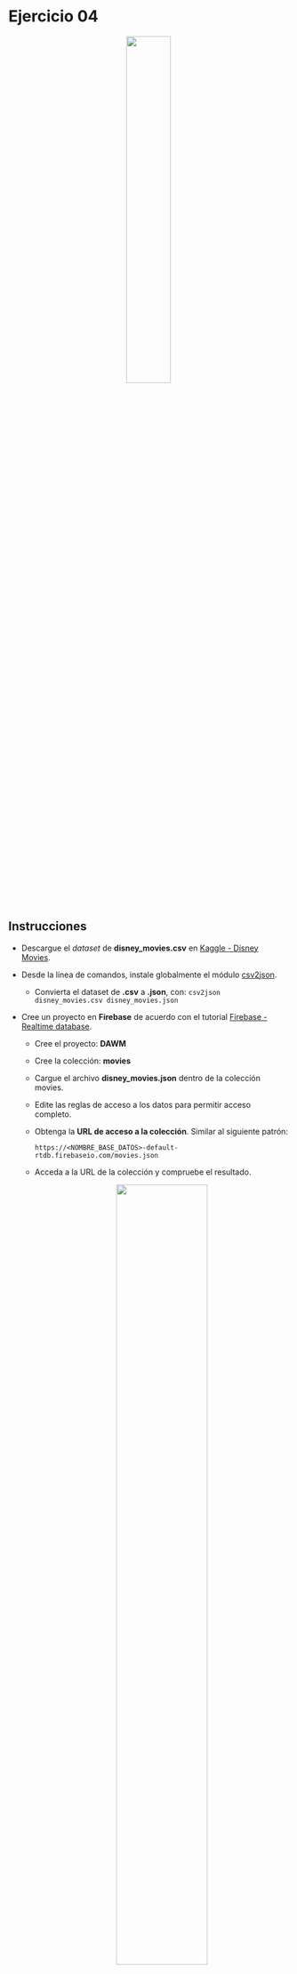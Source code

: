 # Ejercicio 04

<p align="center">  
  <img width="40%" src="imagenes/ejercicio04.png">
</p>

## Instrucciones

* Descargue el _dataset_ de **disney_movies.csv** en [Kaggle - Disney Movies](https://www.kaggle.com/datasets/prateekmaj21/disney-movies).
* Desde la línea de comandos, instale globalmente el módulo [csv2json](https://www.npmjs.com/package/csv2json).
  + Convierta el dataset de **.csv** a **.json**, con: `csv2json disney_movies.csv disney_movies.json`
* Cree un proyecto en **Firebase** de acuerdo con el tutorial [Firebase - Realtime database](https://dawmfiec.github.io/DAWM/tutoriales/firebase_realtime_database.html).
  + Cree el proyecto: **DAWM**
  + Cree la colección: **movies**
  + Cargue el archivo **disney_movies.json** dentro de la colección movies.
  + Edite las reglas de acceso a los datos para permitir acceso completo.
  + Obtenga la **URL de acceso a la colección**. Similar al siguiente patrón:
      
      ```
      https://<NOMBRE_BASE_DATOS>-default-rtdb.firebaseio.com/movies.json
      ```

  + Acceda a la URL de la colección y compruebe el resultado.

    <p align="center">  
      <img width="60%" src="imagenes/collection_public.png">
    </p>

* Acceda a [Postman](https://www.postman.com/).
  + Obtenga una [cuenta gratuita](https://identity.getpostman.com/signup).
  + Cree un _blank_ workspace con el nombre **DAWM**.

    <p align="center" style="margin: 0 25%;">  
      <img width="50%" src="imagenes/create_workspace.png" style="margin-right: 5%;">
      <img width="45%" src="imagenes/workspace_dawm.png">
    </p>

  + Cree la colección **Movies** y agregue los requerimientos,
    
    <p align="center" style="margin: 0 25%;">  
      <img width="30%" src="imagenes/collection.png" style="margin-right: 5%;"> 
      <img width="22%" src="imagenes/request.png">
    </p>

    - Agregue el requerimiento _**GET-all**_ (método HTTP **GET**) que recupera toda la colección mediante la URL de acceso. Así luce respuesta del requerimiento en _Postman_.

      <p align="center" style="margin: 0 25%;">  
        <img width="40%" src="imagenes/GET-all.png">
      </p>

    - Agregue el requerimiento _**GET-byId**_ (método HTTP **GET**) que recupera el elemento **150** mediane la URL de acceso. Así luce respuesta del requerimiento en _Postman_.

      <p align="center">  
        <img width="40%" src="imagenes/GET-byId.png">
      </p>

    - Agregue el requerimiento _**POST**_ (método HTTP **POST**) para enviar datos al elemento **579.json** mediante la URL de acceso. Modifique el **Body** del requerimiento de tipo **raw**. 
      
      <p>
        <img width="40%" src="imagenes/POST.png" style="margin: 0 25%;">
        <p width="40%" style="margin: 0 25%;">
          <pre><code>
            {
              "genre": "Adventure",
              "inflation_adjusted_gross": "",
              "movie_title": "Red",
              "mpaa_rating": "PG-13",
              "release_date": "",
              "total_gross": ""
            }      
          </code></pre>
        </p>
      </p>
      
      Así luce respuesta del requerimiento en _Postman_ y la colección en firebase después del POST.

      <p align="center" style="margin: 0 25%;">  
        <img width="47%" src="imagenes/firebase_POST.png">
      </p>

    - Agregue el requerimiento _**PUT**_ (método HTTP **PUT**) para modificar el elemento **579.json** mediante la URL de acceso. Modifique el **Body** del requerimiento de tipo **raw**. 

      <p>
        <img width="40%" src="imagenes/PUT.png" style="margin: 0 25%;">
        <p width="40%" style="margin: 0 25%;">
          <pre><code>
            {
                "genre": "Adventure",
                "inflation_adjusted_gross": "1800103",
                "movie_title": "Red",
                "mpaa_rating": "PG",
                "release_date": "2022-03-11",
                "total_gross": "19501533"
            }    
          </code></pre>
        </p>
      </p>
      
      Así luce respuesta del requerimiento en _Postman_ y la colección en firebase después del PUT.

      <p align="center">  
        <img width="47%" src="imagenes/firebase_PUT.png">
      </p>

    - Agregue el requerimiento _**DELETE**_ (método HTTP **DELETE**) para eliminar datos al elemento **579.json** mediante la URL de acceso. 

      <p align="center" style="margin: 0 25%;">  
        <img width="40%" src="imagenes/DELETE.png">
      </p>

      Así luce respuesta del requerimiento en _Postman_ y la colección en firebase después del DELETE.

      <p align="center" style="margin: 0 25%;">  
        <img width="40%" src="imagenes/firebase_DELETE.png">
      </p>


## Pruebas unitarias

* Para cada requerimiento, en la sección **Tests**
  + Agregue los test _**GET-all**_ 
  ```
  pm.test("Response is ok", ()=>{
      pm.response.to.have.status(200)
  })

  var data = pm.response.json();

  pm.test('Number of mvoies returned = ' + data.length, ()=>{
      pm.expect(data.length).to.equal(579);
  })
  ```

  + Agregue los test _**GET-one**_ 
  ```
  pm.test("Response is ok", ()=>{
      pm.response.to.have.status(200)
  })

  const jsonData = pm.response.json();

  pm.test('Has data: mpaa_rating', function() {
    pm.expect(jsonData).to.have.property('mpaa_rating');
  });

  pm.test('Has total_gross value: "12349549"', function() {
    pm.expect(jsonData["total_gross"]).to.equal("12349549");
  });
  ```

  + Agregue los test _**POST**_ 
  ```
  pm.test("Response is ok", ()=>{
      pm.response.to.have.status(200)
  })

  const jsonData = pm.response.json();

  pm.test('Has data: name', function() {
    pm.expect(jsonData).to.have.property('name');
  });
  ```

  + Agregue los test _**PUT**_ 
  ```
  pm.test("Response is ok", ()=>{
      pm.response.to.have.status(200)
  })

  const jsonData = pm.response.json();

  pm.test('Has data: total_gross', function() {
    pm.expect(jsonData).to.have.property('total_gross');
  });

  pm.test('Has data: inflation_adjusted_gross', function() {
    pm.expect(jsonData).to.have.property('inflation_adjusted_gross');
  });
  ```

  + Agregue los test _**DELETE**_ 
  ```
  pm.test("Response is ok", ()=>{
      pm.response.to.have.status(200)
  })

  const jsonData = pm.response.json();

  pm.test('Response is null', function() {
    pm.expect(jsonData).to.eql(null)
  });
  ```

* Programe la ejecución de la colección, con:

  <p align="center">  
    <img width="47%" src="imagenes/run_collection.png">
    <img width="47%" src="imagenes/runner.png">
  </p>

* Los resultados posibles a las pruebas unitarias pueden ser:
  <p align="center">  
    <img src="imagenes/tests.png">
  </p>





## Referencias 

* Building requests Postman Learning Center. (2022). Retrieved 16 August 2022, from https://learning.postman.com/docs/sending-requests/requests/
* Receiving responses Postman Learning Center. (2022). Retrieved 16 August 2022, from https://learning.postman.com/docs/sending-requests/responses/
* Grouping requests in collections Postman Learning Center. (2022). Retrieved 16 August 2022, from https://learning.postman.com/docs/sending-requests/intro-to-collections/
* Using variables Postman Learning Center. (2022). Retrieved 16 August 2022, from https://learning.postman.com/docs/sending-requests/variables/
* Firebase Database REST API. (2022). Retrieved 16 August 2022, from https://firebase.google.com/docs/reference/rest/database